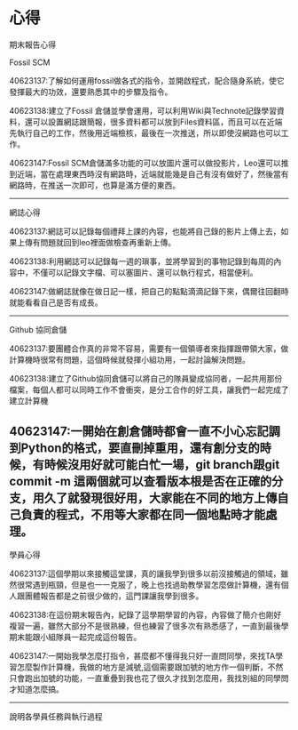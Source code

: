 心得
===

期末報告心得

Fossil SCM

40623137:了解如何運用fossil做各式的指令，並開啟程式，配合隨身系統，使它發揮最大的功效，還要熟悉其中的步驟及指令。

40623138:建立了Fossil 倉儲並學會運用，可以利用Wiki與Technote記錄學習資料，還可以設置網誌跟簡報，很多資料都可以放到Files資料區，而且可以在近端先執行自己的工作，然後用近端檢核，最後在一次推送，所以即使沒網路也可以工作。

40623147:Fossil SCM倉儲滿多功能的可以放圖片還可以做投影片，Leo還可以推到近端，當在處理東西時沒有網路時，近端就能幾是自己有沒有做好了，然後當有網路時，在推送一次即可，也算是滿方便的東西。

---

網誌心得

40623137:網誌可以記錄每個禮拜上課的內容，也能將自己錄的影片上傳上去，如果上傳有問題就回到leo裡面做檢查再重新上傳。

40623138:利用網誌可以記錄每一週的瑣事，並將學習到的事物記錄到每周的內容中，不僅可以記錄文字檔、可以塞圖片、還可以執行程式，相當便利。

40623147:做網誌就像在做日記一樣，把自己的點點滴滴記錄下來，偶爾往回翻時就能看看自己是否有成長。

---


Github 協同倉儲

40623137:要團體合作真的非常不容易，需要有一個領導者來指揮跟帶領大家，做計算機時很常有問題，這個時候就發揮小組功用，一起討論解決問題。

40623138:建立了Github協同倉儲可以將自己的隊員變成協同者，一起共用那份檔案，每個人都可以同時工作不會衝突，是分工合作的好工具，讓我們一起完成了建立計算機

40623147:一開始在創倉儲時都會一直不小心忘記調到Python的格式，要直刪掉重用，還有創分支的時候，有時候沒用好就可能白忙一場，git branch跟git commit -m 這兩個就可以查看版本根是否在正確的分支，用久了就發現很好用，大家能在不同的地方上傳自己負責的程式，不用等大家都在同一個地點時才能處理。
---


學員心得

40623137:這個學期以來接觸這堂課，真的讓我學到很多以前沒接觸過的領域，雖然很常遇到瓶頸，但是也一一克服了，晚上也找過助教學習怎麼做計算機，還有個人跟團體報告都是之前很少做的，這門課讓我學到很多。

40623138:在這份期末報告內，紀錄了這學期學習的內容，內容做了簡介也剛好複習一遍，雖然大部分不是很熟練，但也練習了很多次有熟悉感了，一直到最後學期末能跟小組隊員一起完成這份報告。

40623147:一開始我學怎麼打指令，甚麼都不懂得我只好一直問同學，來找TA學習怎麼製作計算機，我做的地方是減號,這個需要跟加號的地方作一個判斷，不然只會跑出加號的功能，一直重疊到我也花了很久才找到怎麼用，我找別組的同學問才知道怎麼搞。

---

說明各學員任務與執行過程
